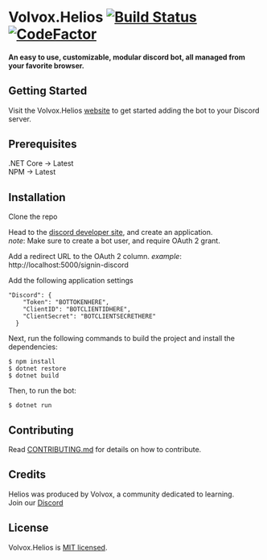 

# Volvox.Helios [![Build Status](https://travis-ci.org/VolvoxCommunity/Volvox.Helios.svg?branch=master)](https://travis-ci.org/VolvoxCommunity/Volvox.Helios) [![CodeFactor](https://www.codefactor.io/repository/github/volvoxcommunity/volvox.helios/badge)](https://www.codefactor.io/repository/github/volvoxcommunity/volvox.helios)
#### An easy to use, customizable, modular discord bot, all managed from your favorite browser.

## Getting Started
Visit the Volvox.Helios [website](http://volvoxhelios.azurewebsites.net/) to get started adding the bot to your Discord server.

## Prerequisites
.NET Core ->  Latest  
NPM -> Latest

## Installation
Clone the repo

Head to the [discord developer site](https://discordapp.com/developers/applications/), and create an application.  
 _note_: Make sure to create a bot user, and require OAuth 2 grant.

 Add a redirect URL to the OAuth 2 column.
_example_: http://localhost:5000/signin-discord

Add the following application settings

```
"Discord": { 
    "Token": "BOTTOKENHERE",
    "ClientID": "BOTCLIENTIDHERE",
    "ClientSecret": "BOTCLIENTSECRETHERE"
  }
```

Next, run the following commands to build the project and install the dependencies:
```
$ npm install
$ dotnet restore
$ dotnet build
```

Then, to run the bot:  
```
$ dotnet run
```


## Contributing
Read [CONTRIBUTING.md](https://github.com/VolvoxCommunity/Volvox.Helios/blob/master/CONTRIBUTING.md) for details on how to contribute.  

## Credits
Helios was produced by Volvox, a community dedicated to learning.  
Join our [Discord](https://discord.gg/W45xA4t)


## License
Volvox.Helios is [MIT licensed](https://github.com/VolvoxCommunity/Volvox.Helios/blob/master/LICENSE).
